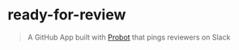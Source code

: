 # ready-for-review

> A GitHub App built with [Probot](https://probot.github.io) that pings reviewers on Slack
